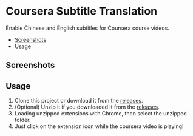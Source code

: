 # Coursera Subtitle Translation

Enable Chinese and English subtitles for Coursera course videos.

  - [Screenshots](#screenshots)
  - [Usage](#usage)

## Screenshots

## Usage

1. Clone this project or download it from the [releases](https://github.com/nullcoke/coursera-subtitle-translation/releases).
2. (Optional) Unzip it if you downloaded it from the [releases](https://github.com/nullcoke/coursera-subtitle-translation/releases).
3. Loading unzipped extensions with Chrome, then select the unzipped folder.
4. Just click on the extension icon while the coursera video is playing!
